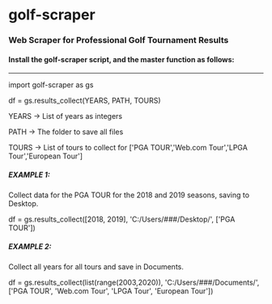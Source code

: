# golf-scraper
### Web Scraper for Professional Golf Tournament Results

#### Install the golf-scraper script, and the master function as follows:

------------------------------------------------------------

import golf-scraper as gs

df = gs.results_collect(YEARS, PATH, TOURS)

YEARS -> List of years as integers

PATH -> The folder to save all files

TOURS -> List of tours to collect for ['PGA TOUR','Web.com Tour','LPGA Tour','European Tour']

##### EXAMPLE 1:

Collect data for the PGA TOUR for the 2018 and 2019 seasons, saving to Desktop.

df = gs.results_collect([2018, 2019], 'C:/Users/###/Desktop/', ['PGA TOUR'])

##### EXAMPLE 2:

Collect all years for all tours and save in Documents.

df = gs.results_collect(list(range(2003,2020)), 'C:/Users/###/Documents/', ['PGA TOUR', 'Web.com Tour', 'LPGA Tour', 'European Tour'])

